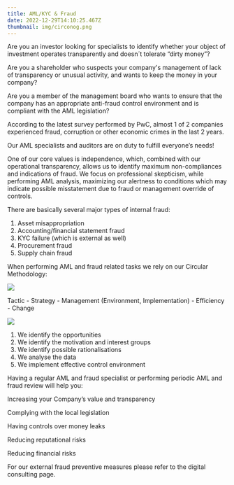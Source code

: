 ```yaml
---
title: AML/KYC & Fraud
date: 2022-12-29T14:10:25.467Z
thumbnail: img/circonog.png
---
```

Are you an investor looking for specialists to identify whether your object of investment operates transparently and doesn´t tolerate “dirty money”?



Are you a shareholder who suspects your company's management of lack of transparency or unusual activity, and wants to keep the money in your company?



Are you a member of the management board who wants to ensure that the company has an appropriate anti-fraud control environment and is compliant with the AML legislation?



According to the latest survey performed by PwC, almost 1 of 2 companies experienced fraud, corruption or other economic crimes in the last 2 years.



Our AML specialists and auditors are on duty to fulfill everyone’s needs!



One of our core values is independence, which, combined with our operational transparency, allows us to identify maximum non-compliances and indications of fraud. We focus on professional skepticism, while performing AML analysis, maximizing our alertness to conditions which may indicate possible misstatement due to fraud or management override of controls. 



There are basically several major types of internal fraud:

1. Asset misappropriation
2. Accounting/financial statement fraud
3. KYC failure (which is external as well)
4. Procurement fraud
5. Supply chain fraud



When performing AML and fraud related tasks we rely on our Circular Methodology:

![](https://lh4.googleusercontent.com/xLPtziwqA2o0t82z2g2Hadst1QKPS7Ezt7rXyFyen4jp_a1b428FeajxEDlekG-0r5uuLEwVAgwpez_J3q6-Ybz3eu4NACM2Fjy4XfC7V5qCc8bpSSiHKUJAB8c7FWkaOaHm2NNGwzGShF9WmJQXB3fttZgiMrYU9t6emfUThgKDyLq-mXAtPxLTqS86)



Tactic - Strategy - Management (Environment, Implementation) - Efficiency - Change



![](https://lh4.googleusercontent.com/26jgiFMAy5rZOAKAWP1wH11g138XPejTQd7LHREW4C0XmTqJxU-Tv_RBa_t7UkIfgO1sy59y85Vxb053K4_3-u5Eb3mSsdi4QxM1sa2tbKCe4R34EeTuC59rgh09nNGtGPyl-oMOo-8QTX93Kzu6FIsTEn4WkX-uCzgxMwIHCe6pEC0_KsMMBKeRdEZ_)



1. We identify the opportunities
2. We identify the motivation and interest groups
3. We identify possible rationalisations
4. We analyse the data
5. We implement effective control environment



Having a regular AML and fraud specialist or performing periodic AML and fraud review will help you:



Increasing your Company’s value and transparency

Complying with the local legislation

Having controls over money leaks

Reducing reputational risks

Reducing financial risks



For our external fraud preventive measures please refer to the digital consulting page.